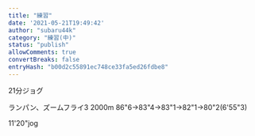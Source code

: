 ```yaml
---
title: "練習"
date: '2021-05-21T19:49:42'
author: "subaru44k"
category: "練習(中)"
status: "publish"
allowComments: true
convertBreaks: false
entryHash: "b00d2c55891ec748ce33fa5ed26fdbe8"
---
```

21分ジョグ

ランパン、ズームフライ3
2000m
86"6→83"4→83"1→82"1→80"2(6'55"3)

11'20"jog
